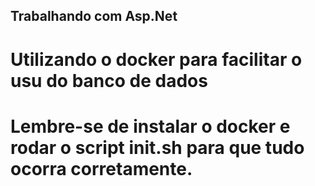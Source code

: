 <h2>Trabalhando com Asp.Net<h2>
<h1>Utilizando o docker para facilitar o usu do banco de dados<h1>
<p>Lembre-se de instalar o docker e rodar o script init.sh para que tudo ocorra corretamente.</p>


